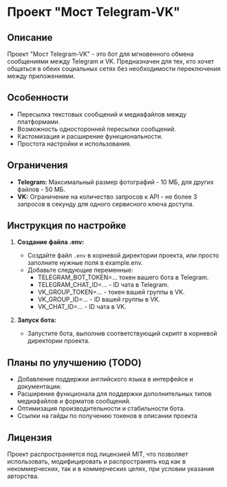 # Проект "Мост Telegram-VK"

## Описание

Проект "Мост Telegram-VK" - это бот для мгновенного обмена сообщениями между Telegram и VK. Предназначен для тех, кто хочет общаться в обеих социальных сетях без необходимости переключения между приложениями.

## Особенности

- Пересылка текстовых сообщений и медиафайлов между платформами.
- Возможность односторонней пересылки сообщений.
- Кастомизация и расширение функциональности.
- Простота настройки и использования.

## Ограничения

- **Telegram:** Максимальный размер фотографий - 10 МБ, для других файлов - 50 МБ.
- **VK:** Ограничение на количество запросов к API - не более 3 запросов в секунду для одного сервисного ключа доступа.

## Инструкция по настройке

1. **Создание файла .env:** 
   - Создайте файл `.env` в корневой директории проекта, или просто заполните нужные поля в example.env.
   - Добавьте следующие переменные:
     - TELEGRAM_BOT_TOKEN=... токен вашего бота в Telegram.
     - TELEGRAM_CHAT_ID=... - ID чата в Telegram.
     - VK_GROUP_TOKEN=... - токен вашей группы в VK.
     - VK_GROUP_ID=... - ID вашей группы в VK.
     - VK_CHAT_ID=... - ID чата в VK.

2. **Запуск бота:**
   - Запустите бота, выполнив соответствующий скрипт в корневой директории проекта.

## Планы по улучшению (TODO)

- Добавление поддержки английского языка в интерфейсе и документации.
- Расширение функционала для поддержки дополнительных типов медиафайлов и форматов сообщений.
- Оптимизация производительности и стабильности бота.
- Ссылки на гайды по получению токенов в описании проекта

## Лицензия

Проект распространяется под лицензией MIT, что позволяет использовать, модифицировать и распространять код как в некоммерческих, так и в коммерческих целях, при условии указания авторства.
